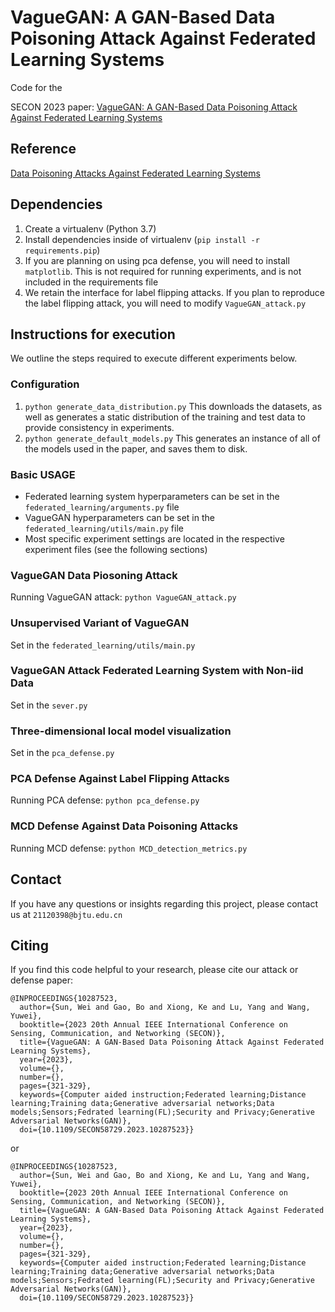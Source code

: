 # VagueGAN: A GAN-Based Data Poisoning Attack Against Federated Learning Systems

Code for the 

SECON 2023 paper: [VagueGAN: A GAN-Based Data Poisoning Attack Against Federated Learning Systems](https://ieeexplore.ieee.org/document/10287523)

## Reference

[Data Poisoning Attacks Against Federated Learning Systems](https://github.com/git-disl/DataPoisoning_FL)

## Dependencies

1) Create a virtualenv (Python 3.7)
2) Install dependencies inside of virtualenv (```pip install -r requirements.pip```)
3) If you are planning on using pca defense, you will need to install ```matplotlib```. This is not required for running experiments, and is not included in the requirements file
4) We retain the interface for label flipping attacks. If you plan to reproduce the label flipping attack, you will need to modify ```VagueGAN_attack.py```

## Instructions for execution

We outline the steps required to execute different experiments below.

### Configuration

1) ```python generate_data_distribution.py``` This downloads the datasets, as well as generates a static distribution of the training and test data to provide consistency in experiments.
2) ```python generate_default_models.py``` This generates an instance of all of the models used in the paper, and saves them to disk.

### Basic USAGE

- Federated learning system hyperparameters can be set in the ```federated_learning/arguments.py``` file
- VagueGAN hyperparameters can be set in the ```federated_learning/utils/main.py``` file
- Most specific experiment settings are located in the respective experiment files (see the following sections)

### VagueGAN Data Piosoning Attack

Running VagueGAN attack: ```python VagueGAN_attack.py```

### Unsupervised Variant of VagueGAN

Set in the ```federated_learning/utils/main.py```

### VagueGAN Attack Federated Learning System with Non-iid Data

Set in the ```sever.py```

### Three-dimensional local model visualization

Set in the ```pca_defense.py```

### PCA Defense Against Label Flipping Attacks

Running PCA defense: ```python pca_defense.py```

### MCD Defense Against Data Poisoning Attacks

Running MCD defense: ```python MCD_detection_metrics.py```

## Contact

If you have any questions or insights regarding this project, please contact us at ```21120398@bjtu.edu.cn```

## Citing

If you find this code helpful to your research, please cite our attack or defense paper:

```
@INPROCEEDINGS{10287523,
  author={Sun, Wei and Gao, Bo and Xiong, Ke and Lu, Yang and Wang, Yuwei},
  booktitle={2023 20th Annual IEEE International Conference on Sensing, Communication, and Networking (SECON)}, 
  title={VagueGAN: A GAN-Based Data Poisoning Attack Against Federated Learning Systems}, 
  year={2023},
  volume={},
  number={},
  pages={321-329},
  keywords={Computer aided instruction;Federated learning;Distance learning;Training data;Generative adversarial networks;Data models;Sensors;Fedrated learning(FL);Security and Privacy;Generative Adversarial Networks(GAN)},
  doi={10.1109/SECON58729.2023.10287523}}

```

or

```
@INPROCEEDINGS{10287523,
  author={Sun, Wei and Gao, Bo and Xiong, Ke and Lu, Yang and Wang, Yuwei},
  booktitle={2023 20th Annual IEEE International Conference on Sensing, Communication, and Networking (SECON)}, 
  title={VagueGAN: A GAN-Based Data Poisoning Attack Against Federated Learning Systems}, 
  year={2023},
  volume={},
  number={},
  pages={321-329},
  keywords={Computer aided instruction;Federated learning;Distance learning;Training data;Generative adversarial networks;Data models;Sensors;Fedrated learning(FL);Security and Privacy;Generative Adversarial Networks(GAN)},
  doi={10.1109/SECON58729.2023.10287523}}

```
